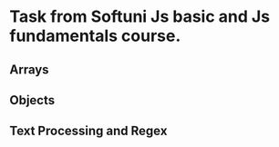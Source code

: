 # Task from Softuni Js basic and Js fundamentals course. 
## Arrays
## Objects
## Text Processing and Regex
